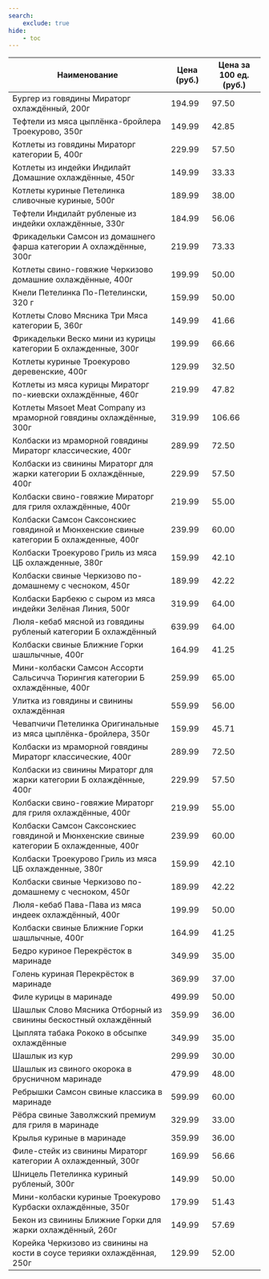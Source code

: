 ```yaml
---
search:
    exclude: true
hide:
    - toc
---
```


| Наименование | Цена (руб.) | Цена за 100 ед. (руб.) |
| -- | -- | -- |
| Бургер из говядины Мираторг охлаждённый, 200г | 194.99 | 97.50 |
| Тефтели из мяса цыплёнка-бройлера Троекурово, 350г | 149.99 | 42.85 |
| Котлеты из говядины Мираторг категории Б, 400г | 229.99 | 57.50 |
| Котлеты из индейки Индилайт Домашние охлаждённые, 450г | 149.99 | 33.33 |
| Котлеты куриные Петелинка сливочные куриные, 500г | 189.99 | 38.00 |
| Тефтели Индилайт рубленые из индейки охлаждённые, 330г | 184.99 | 56.06 |
| Фрикадельки Самсон из домашнего фарша категории А охлаждённые, 300г | 219.99 | 73.33 |
| Котлеты свино-говяжие Черкизово домашние охлаждённые, 400г | 199.99 | 50.00 |
| Кнели Петелинка По-Петелински, 320 г | 159.99 | 50.00 |
| Котлеты Слово Мясника Три Мяса категории Б, 360г | 149.99 | 41.66 |
| Фрикадельки Веско мини из курицы категории Б охлажденные, 300г | 199.99 | 66.66 |
| Котлеты куриные Троекурово деревенские, 400г | 129.99 | 32.50 |
| Котлеты из мяса курицы Мираторг по-киевски охлаждённые, 460г | 219.99 | 47.82 |
| Котлеты Мяsoet Meat Company из мраморной говядины охлаждённые, 300г | 319.99 | 106.66 |
| Колбаски из мраморной говядины Мираторг классические, 400г | 289.99 | 72.50 |
| Колбаски из свинины Мираторг для жарки категории Б охлаждённые, 400г | 229.99 | 57.50 |
| Колбаски свино-говяжие Мираторг для гриля охлаждённые, 400г | 219.99 | 55.00 |
| Колбаски Самсон Саксонскиес говядиной и Мюнхенские свиные категории Б охлажденные, 400г | 239.99 | 60.00 |
| Колбаски Троекурово Гриль из мяса ЦБ охлажденные, 380г | 159.99 | 42.10 |
| Колбаски свиные Черкизово по-домашнему с чесноком, 450г | 189.99 | 42.22 |
| Колбаски Барбекю с сыром из мяса индейки Зелёная Линия, 500г | 319.99 | 64.00 |
| Люля-кебаб мясной из говядины рубленый категории Б охлаждённый | 639.99 | 64.00 |
| Колбаски свиные Ближние Горки шашлычные, 400г | 164.99 | 41.25 |
| Мини-колбаски Самсон Ассорти Сальсичча Тюрингия категории Б охлаждённые, 400г | 259.99 | 65.00 |
| Улитка из говядины и свинины охлаждённая | 559.99 | 56.00 |
| Чевапчичи Петелинка Оригинальные из мяса цыплёнка-бройлера, 350г | 159.99 | 45.71 |
| Колбаски из мраморной говядины Мираторг классические, 400г | 289.99 | 72.50 |
| Колбаски из свинины Мираторг для жарки категории Б охлаждённые, 400г | 229.99 | 57.50 |
| Колбаски свино-говяжие Мираторг для гриля охлаждённые, 400г | 219.99 | 55.00 |
| Колбаски Самсон Саксонскиес говядиной и Мюнхенские свиные категории Б охлажденные, 400г | 239.99 | 60.00 |
| Колбаски Троекурово Гриль из мяса ЦБ охлажденные, 380г | 159.99 | 42.10 |
| Колбаски свиные Черкизово по-домашнему с чесноком, 450г | 189.99 | 42.22 |
| Люля-кебаб Пава-Пава из мяса индеек охлаждённый, 400г | 199.99 | 50.00 |
| Колбаски свиные Ближние Горки шашлычные, 400г | 164.99 | 41.25 |
| Бедро куриное Перекрёсток в маринаде | 349.99 | 35.00 |
| Голень куриная Перекрёсток в маринаде | 369.99 | 37.00 |
| Филе курицы в маринаде | 499.99 | 50.00 |
| Шашлык Слово Мясника Отборный из свинины бескостный охлаждённый | 359.99 | 36.00 |
| Цыплята табака Рококо в обсыпке охлаждённые | 349.99 | 35.00 |
| Шашлык из кур | 299.99 | 30.00 |
| Шашлык из свиного окорока в брусничном маринаде | 479.99 | 48.00 |
| Ребрышки Самсон свиные классика в маринаде | 599.99 | 60.00 |
| Рёбра свиные Заволжский премиум для гриля в маринаде | 329.99 | 33.00 |
| Крылья куриные в маринаде | 359.99 | 36.00 |
| Филе-стейк из свинины Мираторг категории А охлажденный, 300г | 169.99 | 56.66 |
| Шницель Петелинка куриный рубленый, 300г | 149.99 | 50.00 |
| Мини-колбаски куриные Троекурово Курбаски охлаждённые, 350г | 179.99 | 51.43 |
| Бекон из свинины Ближние Горки для жарки охлаждённый, 260г | 149.99 | 57.69 |
| Корейка Черкизово из свинины на кости в соусе терияки охлаждённая, 250г | 129.99 | 52.00 |
